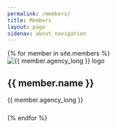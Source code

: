 ```yaml
---
permalink: /members/
title: Members
layout: page
sidenav: about_navigation
---
```

<div class="grid-row grid-gap">
{% for member in site.members %}
  <div class="tablet:grid-col-6 padding-y-2">
    <div class="grid-row border-base-lighter border-solid border-width-1px border-top-width-05 radius-lg shadow-4 font-sans-3xs" style="min-height: 130px">
      <div class="grid-col-4 display-flex flex-row flex-align-center padding-x-2">
        <img src="{{ site.baseurl }}/assets/img/agency_logos/{{ member.agency }}.png" alt="{{ member.agency_long }} logo">
      </div> 
      <div class="grid-col-8 padding-right-2">
        <h2>{{ member.name }}</h2>
        <p>{{ member.agency_long }}</p>
        <!--<a href="mailto:{{ member.email }}">{{ member.email }}</a>-->
      </div>
    </div>
  </div>
{% endfor %}
</div>